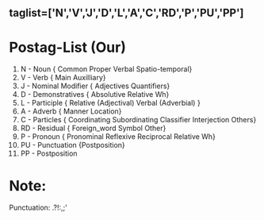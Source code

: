 
## taglist=['N','V','J','D','L','A','C','RD','P','PU','PP']

Postag-List (Our)
===================================================
1. N - Noun { Common Proper Verbal Spatio-temporal}
2. V - Verb { Main Auxilliary}
3. J - Nominal Modifier { Adjectives Quantifiers}
4. D - Demonstratives { Absolutive Relative Wh}
5. L - Participle { Relative (Adjectival) Verbal (Adverbial) }
6. A - Adverb { Manner Location}
7. C - Particles { Coordinating Subordinating Classifier Interjection Others}
8. RD - Residual { Foreign_word Symbol Other}
9. P - Pronoun { Pronominal Reflexive Reciprocal Relative Wh}
10. PU - Punctuation {Postposition}
11. PP - Postposition

Note:
===================================================
Punctuation: .?!:,;'

